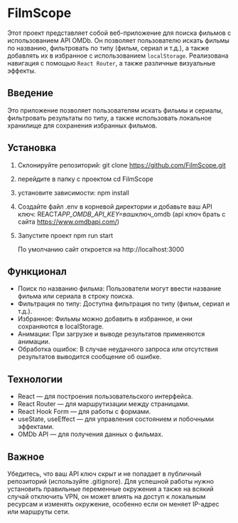 # FilmScope

Этот проект представляет собой веб-приложение для поиска фильмов с использованием API OMDb. Он позволяет пользователю искать фильмы по названию, фильтровать по типу (фильм, сериал и т.д.), а также добавлять их в избранное с использованием `localStorage`. Реализована навигация с помощью `React Router`, а также различные визуальные эффекты.

## Введение

Это приложение позволяет пользователям искать фильмы и сериалы, фильтровать результаты по типу, а также использовать локальное хранилище для сохранения избранных фильмов.

## Установка

1. Склонируйте репозиторий:
   git clone https://github.com/FilmScope.git
2. перейдите в папку с проектом
   cd FilmScope
3. установите зависимости:
   npm install
4. Создайте файл .env в корневой директории и добавьте ваш API ключ:
   REACT*APP_OMDB_API_KEY=ваш*ключ_omdb (api ключ брать с сайта https://www.omdbapi.com/)
5. Запустите проект
   npm run start

   По умолчанию сайт откроется на http://localhost:3000

## Функционал

- Поиск по названию фильма: Пользователи могут ввести название фильма или сериала в строку поиска.
- Фильтрация по типу: Доступна фильтрация по типу (фильм, сериал и т.д.).
- Избранное: Фильмы можно добавить в избранное, и они сохраняются в localStorage.
- Анимации: При загрузке и выводе результатов применяются анимации.
- Обработка ошибок: В случае неудачного запроса или отсутствия результатов выводится сообщение об ошибке.

## Технологии

- React — для построения пользовательского интерфейса.
- React Router — для маршрутизации между страницами.
- React Hook Form — для работы с формами.
- useState, useEffect — для управления состоянием и побочными эффектами.
- OMDb API — для получения данных о фильмах.

## Важное

Убедитесь, что ваш API ключ скрыт и не попадает в публичный репозиторий (используйте .gitignore).
Для успешной работы нужно установить правильные переменные окружения а также на всякий случай отключить VPN, он может влиять на доступ к локальным ресурсам и изменять окружение, особенно если он меняет IP-адрес или маршруты сети.
